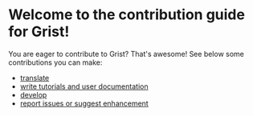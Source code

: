 # Welcome to the contribution guide for Grist!

You are eager to contribute to Grist? That's awesome! See below some contributions you can make:
- [translate](/documentation/translate.md)
- [write tutorials and user documentation](https://github.com/gristlabs/grist-help)
- [develop](/documentation/develop.md)
- [report issues or suggest enhancement](https://github.com/gristlabs/grist-core/issues/new)

